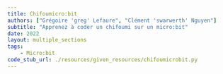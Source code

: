 ```yaml
---
title: Chifoumicro:bit
authors: ["Grégoire 'greg' Lefaure", "Clément 'swarwerth' Nguyen"]
subtitle: "Apprenez à coder un chifoumi sur un micro:bit"
date: 2022
layout: multiple_sections
tags:
    - Micro:bit
code_stub_url: ./resources/given_resources/chifoumicrobit.py
---
```
























